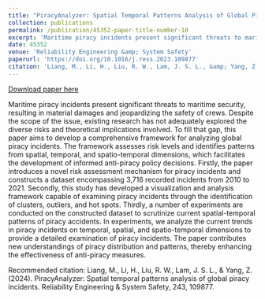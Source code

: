 ```yaml
---
title: "PiracyAnalyzer: Spatial Temporal Patterns Analysis of Global Piracy Incidents"
collection: publications
permalink: /publication/45352-paper-title-number-10
excerpt: 'Maritime piracy incidents present significant threats to maritime security, resulting in material damages and jeopardizing the safety of crews. Despite the scope of the issue, existing research has not adequately explored the diverse risks and theoretical implications involved. To fill that gap, this paper aims to develop a comprehensive framework for analyzing global piracy incidents. The framework assesses risk levels and identifies patterns from spatial, temporal, and spatio-temporal dimensions, which facilitates the development of informed anti-piracy policy decisions. Firstly, the paper introduces a novel risk assessment mechanism for piracy incidents and constructs a dataset encompassing 3,716 recorded incidents from 2010 to 2021. Secondly, this study has developed a visualization and analysis framework capable of examining piracy incidents through the identification of clusters, outliers, and hot spots. Thirdly, a number of experiments are conducted on the constructed dataset to scrutinize current spatial-temporal patterns of piracy accidents. In experiments, we analyze the current trends in piracy incidents on temporal, spatial, and spatio-temporal dimensions to provide a detailed examination of piracy incidents. The paper contributes new understandings of piracy distribution and patterns, thereby enhancing the effectiveness of anti-piracy measures.'
date: 45352
venue: 'Reliability Engineering &amp; System Safety'
paperurl: 'https://doi.org/10.1016/j.ress.2023.109877'
citation: 'Liang, M., Li, H., Liu, R. W., Lam, J. S. L., &amp; Yang, Z. (2024). PiracyAnalyzer: Spatial temporal patterns analysis of global piracy incidents. Reliability Engineering &amp; System Safety, 243, 109877.'
---
```


<a href='https://doi.org/10.1016/j.ress.2023.109877'>Download paper here</a>

Maritime piracy incidents present significant threats to maritime security, resulting in material damages and jeopardizing the safety of crews. Despite the scope of the issue, existing research has not adequately explored the diverse risks and theoretical implications involved. To fill that gap, this paper aims to develop a comprehensive framework for analyzing global piracy incidents. The framework assesses risk levels and identifies patterns from spatial, temporal, and spatio-temporal dimensions, which facilitates the development of informed anti-piracy policy decisions. Firstly, the paper introduces a novel risk assessment mechanism for piracy incidents and constructs a dataset encompassing 3,716 recorded incidents from 2010 to 2021. Secondly, this study has developed a visualization and analysis framework capable of examining piracy incidents through the identification of clusters, outliers, and hot spots. Thirdly, a number of experiments are conducted on the constructed dataset to scrutinize current spatial-temporal patterns of piracy accidents. In experiments, we analyze the current trends in piracy incidents on temporal, spatial, and spatio-temporal dimensions to provide a detailed examination of piracy incidents. The paper contributes new understandings of piracy distribution and patterns, thereby enhancing the effectiveness of anti-piracy measures.

Recommended citation: Liang, M., Li, H., Liu, R. W., Lam, J. S. L., &amp; Yang, Z. (2024). PiracyAnalyzer: Spatial temporal patterns analysis of global piracy incidents. Reliability Engineering &amp; System Safety, 243, 109877.